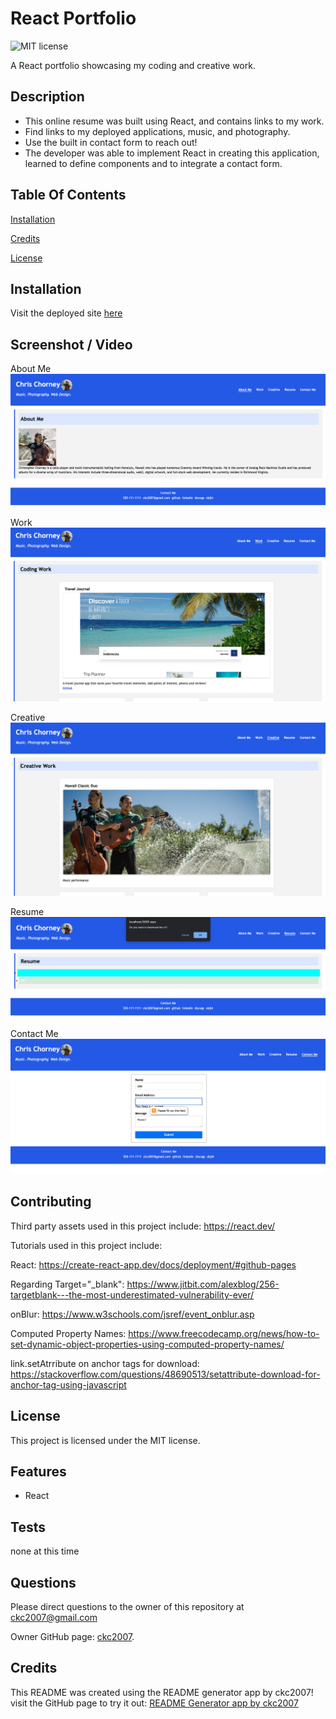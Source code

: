 # React Portfolio

![MIT license](https://img.shields.io/badge/license-MIT-blue.svg)

A React portfolio showcasing my coding and creative work.

## Description

- This online resume was built using React, and contains links to my work.
- Find links to my deployed applications, music, and photography.
- Use the built in contact form to reach out!
- The developer was able to implement React in creating this application, learned to define components and to integrate a contact form.

## Table Of Contents

[Installation](#installation)

[Credits](#credits)

[License](#license)

## Installation

Visit the deployed site [here]()

## Screenshot / Video

About Me
![screenshot](./assets/images/Screen%20Shot%202023-07-22%20at%206.12.34%20PM.png)

Work
![screenshot](./assets/images/Screen%20Shot%202023-07-22%20at%206.12.52%20PM.png)

Creative
![screenshot](./assets/images/Screen%20Shot%202023-07-22%20at%206.13.01%20PM.png)

Resume
![screenshot](./assets/images/Screen%20Shot%202023-07-22%20at%206.13.12%20PM.png)

Contact Me
![screenshot](./assets/images/Screen%20Shot%202023-07-22%20at%206.13.40%20PM.png)

## Contributing

Third party assets used in this project include:
https://react.dev/

Tutorials used in this project include:

React: https://create-react-app.dev/docs/deployment/#github-pages

Regarding Target="\_blank": https://www.jitbit.com/alexblog/256-targetblank---the-most-underestimated-vulnerability-ever/

onBlur: https://www.w3schools.com/jsref/event_onblur.asp

Computed Property Names: https://www.freecodecamp.org/news/how-to-set-dynamic-object-properties-using-computed-property-names/

link.setAtrribute on anchor tags for download: https://stackoverflow.com/questions/48690513/setattribute-download-for-anchor-tag-using-javascript

## License

This project is licensed under the MIT license.

## Features

- React

## Tests

none at this time

## Questions

Please direct questions to the owner of this repository at ckc2007@gmail.com

Owner GitHub page:
[ckc2007](https://github.com/ckc2007).

## Credits

This README was created using the README generator app by ckc2007!
visit the GitHub page to try it out:
[README Generator app by ckc2007](https://github.com/ckc2007/README-Generator)
